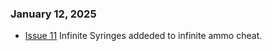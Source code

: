 ### January 12, 2025
- [Issue 11](https://github.com/0xvpr/HM3-Trainer/issues/11)
  Infinite Syringes addeded to infinite ammo cheat.

